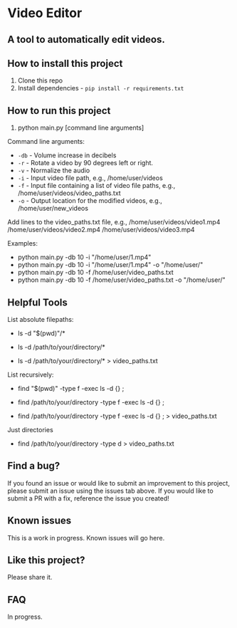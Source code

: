# Video Editor

## A tool to automatically edit videos. 

## How to install this project

1. Clone this repo
2. Install dependencies - `pip install -r requirements.txt`

## How to run this project

1. python main.py \[command line arguments]

Command line arguments:
- `-db` - Volume increase in decibels
- `-r` - Rotate a video by 90 degrees left or right.
- `-v` - Normalize the audio
- `-i` - Input video file path, e.g., /home/user/videos
- `-f` - Input file containing a list of video file paths, e.g., /home/user/videos/video_paths.txt
- `-o` - Output location for the modified videos, e.g., /home/user/new_videos

Add lines to the video_paths.txt file, e.g.,
/home/user/videos/video1.mp4
/home/user/videos/video2.mp4
/home/user/videos/video3.mp4

Examples:
- python main.py -db 10 -i "/home/user/1.mp4"
- python main.py -db 10 -i "/home/user/1.mp4" -o "/home/user/"
- python main.py -db 10 -f /home/user/video_paths.txt
- python main.py -db 10 -f /home/user/video_paths.txt -o "/home/user/"


## Helpful Tools
List absolute filepaths:

- ls -d "$(pwd)"/*

- ls -d /path/to/your/directory/*

- ls -d /path/to/your/directory/* > video_paths.txt

List recursively:
- find "$(pwd)" -type f -exec ls -d {} \;

- find /path/to/your/directory -type f -exec ls -d {} \;

- find /path/to/your/directory -type f -exec ls -d {} \; > video_paths.txt

Just directories
- find /path/to/your/directory -type d > video_paths.txt

## Find a bug?

If you found an issue or would like to submit an improvement to this project, please submit an issue using the issues tab above. If you would like to submit a PR with a fix, reference the issue you created!

## Known issues

This is a work in progress. Known issues will go here.

## Like this project?

Please share it.

## FAQ

In progress.
